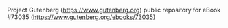 Project Gutenberg (https://www.gutenberg.org) public repository
for eBook #73035 (https://www.gutenberg.org/ebooks/73035)
